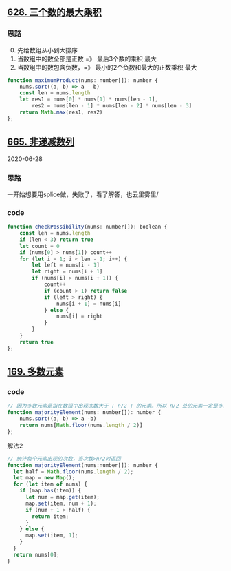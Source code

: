 ## [628. 三个数的最大乘积](https://leetcode-cn.com/problems/maximum-product-of-three-numbers/)
### 思路
0. 先给数组从小到大排序
1. 当数组中的数全部是正数 =》 最后3个数的乘积 最大
2. 当数组中的数包含负数，=》 最小的2个负数和最大的正数乘积 最大
```js
function maximumProduct(nums: number[]): number {
    nums.sort((a, b) => a - b)
    const len = nums.length
    let res1 = nums[0] * nums[1] * nums[len - 1],
        res2 = nums[len - 1] * nums[len - 2] * nums[len - 3]
    return Math.max(res1, res2)
};
```

## [665. 非递减数列](https://leetcode-cn.com/problems/non-decreasing-array/)
2020-06-28
### 思路 
一开始想要用splice做，失败了，看了解答，也云里雾里/
### code
```js
function checkPossibility(nums: number[]): boolean {
    const len = nums.length
    if (len < 3) return true
    let count = 0
    if (nums[0] > nums[1]) count++
    for (let i = 1; i < len - 1; i++) {
        let left = nums[i - 1]
        let right = nums[i + 1]
        if (nums[i] > nums[i + 1]) {
            count++
            if (count > 1) return false
            if (left > right) {
                nums[i + 1] = nums[i]
            } else {
                nums[i] = right
            }
        }
    }
    return true
};
```

## [169. 多数元素](https://leetcode-cn.com/problems/majority-element/)
### code
```js
// 因为多数元素是指在数组中出现次数大于 ⌊ n/2 ⌋ 的元素。所以 n/2 处的元素一定是多数元素
function majorityElement(nums: number[]): number {
    nums.sort((a, b) => a -b)
    return nums[Math.floor(nums.length / 2)]
};
```
解法2
```js
// 统计每个元素出现的次数，当次数>n/2时返回
function majorityElement(nums:number[]): number {
  let half = Math.floor(nums.length / 2);
  let map = new Map();
  for (let item of nums) {
    if (map.has(item)) {
      let num = map.get(item);
      map.set(item, num + 1);
      if (num + 1 > half) {
        return item;
      }
    } else {
      map.set(item, 1);
    }
  }
  return nums[0];
}
```